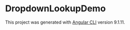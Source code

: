 # DropdownLookupDemo

This project was generated with [Angular CLI](https://github.com/angular/angular-cli) version 9.1.11.

